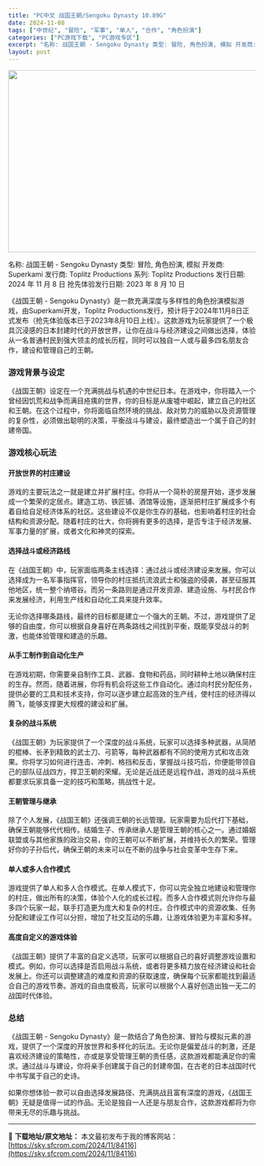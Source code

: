 ```yaml
---
title: "PC中文 战国王朝/Sengoku Dynasty 10.89G"
date: 2024-11-08
tags: ["中世纪", "冒险", "军事", "单人", "合作", "角色扮演"]
categories: ["PC游戏下载", "PC游戏专区"]
excerpt: "名称: 战国王朝 - Sengoku Dynasty 类型: 冒险, 角色扮演, 模拟 开发商: Superkami 发行商: Toplitz Productions 系列: Toplitz Productions 发行日期: 2024 年 11 月 8 日 抢先体验发行日期: 2023 年 8 月&hellip;"
layout: post
---
```


<img class="aligncenter size-full wp-image-84117" src="https://sky.sfcrom.com/wp-content/uploads/2024/11/202411080214459.webp" alt="" width="660" height="370" />

名称: 战国王朝 - Sengoku Dynasty
类型: 冒险, 角色扮演, 模拟
开发商: Superkami
发行商: Toplitz Productions
系列: Toplitz Productions
发行日期: 2024 年 11 月 8 日
抢先体验发行日期: 2023 年 8 月 10 日

《战国王朝 - Sengoku Dynasty》是一款充满深度与多样性的角色扮演模拟游戏，由Superkami开发，Toplitz Productions发行，预计将于2024年11月8日正式发布（抢先体验版本已于2023年8月10日上线）。这款游戏为玩家提供了一个极具沉浸感的日本封建时代的开放世界，让你在战斗与经济建设之间做出选择，体验从一名普通村民到强大领主的成长历程，同时可以独自一人或与最多四名朋友合作，建设和管理自己的王朝。
<h3>游戏背景与设定</h3>
《战国王朝》设定在一个充满挑战与机遇的中世纪日本。在游戏中，你将踏入一个曾经因饥荒和战争而满目疮痍的世界，你的目标是从废墟中崛起，建立自己的社区和王朝。在这个过程中，你将面临自然环境的挑战、敌对势力的威胁以及资源管理的复杂性，必须做出聪明的决策，平衡战斗与建设，最终塑造出一个属于自己的封建帝国。
<h3>游戏核心玩法</h3>
<h4>开放世界的村庄建设</h4>
游戏的主要玩法之一就是建立并扩展村庄。你将从一个简朴的房屋开始，逐步发展成一个繁荣的定居点。建造工坊、铁匠铺、酒馆等设施，逐渐把村庄扩展成多个有着自给自足经济体系的社区。这些建设不仅是你生存的基础，也影响着村庄的社会结构和资源分配。随着村庄的壮大，你将拥有更多的选择，是否专注于经济发展、军事力量的扩展，或者文化和神灵的探索。
<h4>选择战斗或经济路线</h4>
在《战国王朝》中，玩家面临两条主线选择：通过战斗或经济建设来发展。你可以选择成为一名军事指挥官，领导你的村庄抵抗流浪武士和强盗的侵袭，甚至征服其他地区，统一整个纳塔谷。而另一条路则是通过开发资源、建造设施、与村民合作来发展经济，利用生产线和自动化工具来提升效率。

无论你选择哪条路线，最终的目标都是建立一个强大的王朝。不过，游戏提供了足够的自由度，你可以根据自身喜好在两条路线之间找到平衡，既能享受战斗的刺激，也能体验管理和建造的乐趣。
<h4>从手工制作到自动化生产</h4>
在游戏初期，你需要亲自制作工具、武器、食物和药品，同时耕种土地以确保村庄的生存。然而，随着进展，你将有机会将这些工作自动化。通过向村民分配任务，提供必要的工具和技术支持，你可以逐步建立起高效的生产线，使村庄的经济得以腾飞，能够支撑更大规模的建设和扩展。
<h4>复杂的战斗系统</h4>
《战国王朝》为玩家提供了一个深度的战斗系统，玩家可以选择多种武器，从简陋的棍棒、长矛到精致的武士刀、弓箭等，每种武器都有不同的使用方式和攻击效果。你将学习如何进行连击、冲刺、格挡和反击，掌握战斗技巧后，你便能带领自己的部队征战四方，捍卫王朝的荣耀。无论是近战还是远程作战，游戏的战斗系统都要求玩家具备一定的技巧和策略，挑战性十足。
<h4>王朝管理与继承</h4>
除了个人发展，《战国王朝》还强调王朝的长远管理。玩家需要为后代打下基础，确保王朝能够代代相传。结婚生子、传承继承人是管理王朝的核心之一。通过婚姻联盟或与其他家族的政治交易，你的王朝可以不断扩展，并维持长久的繁荣。管理好你的子孙后代，确保王朝的未来可以在不断的战争与社会变革中生存下来。
<h4>单人或多人合作模式</h4>
游戏提供了单人和多人合作模式。在单人模式下，你可以完全独立地建设和管理你的村庄，做出所有的决策，体验个人化的成长过程。而多人合作模式则允许你与最多四个玩家一起，联手打造更为庞大和复杂的村庄。合作模式中的资源收集、任务分配和建设工作可以分担，增加了社交互动的乐趣，让游戏体验更为丰富和多样。
<h4>高度自定义的游戏体验</h4>
《战国王朝》提供了丰富的自定义选项，玩家可以根据自己的喜好调整游戏设置和模式。例如，你可以选择是否启用战斗系统，或者将更多精力放在经济建设和社会发展上。你还可以调整建造的难度和资源的获取速度，确保每个玩家都能找到最适合自己的游戏节奏。游戏的自由度极高，玩家可以根据个人喜好创造出独一无二的战国时代体验。
<h3>总结</h3>
《战国王朝 - Sengoku Dynasty》是一款结合了角色扮演、冒险与模拟元素的游戏，提供了一个深度的开放世界和多样化的玩法。无论你是偏爱战斗的刺激，还是喜欢经济建设的策略性，亦或是享受管理王朝的责任感，这款游戏都能满足你的需求。通过战斗与建设，你将亲手创建属于自己的封建帝国，在古老的日本战国时代中书写属于自己的史诗。

如果你想体验一款可以自由选择发展路径、充满挑战且富有深度的游戏，《战国王朝》无疑是值得一试的作品。无论是独自一人还是与朋友合作，这款游戏都将为你带来无尽的乐趣与挑战。

---
📖 **下载地址/原文地址：** 本文最初发布于我的博客网站：[https://sky.sfcrom.com/2024/11/84116](https://sky.sfcrom.com/2024/11/84116)
